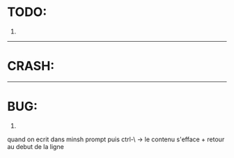 # TODO:

1)  

--------

# CRASH:

--------

# BUG:

1) 
quand on ecrit dans minsh prompt puis ctrl-\ -> le contenu s'efface + retour au debut de la ligne

